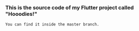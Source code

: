 ### This is the source code of my Flutter project called "Hooodies!"
    You can find it inside the master branch.